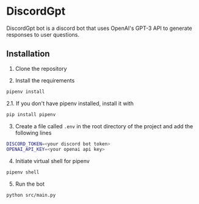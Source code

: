 # DiscordGpt

DiscordGpt bot is a discord bot that uses OpenAI's GPT-3 API to generate responses to user questions.

## Installation

1. Clone the repository

2. Install the requirements

```bash
pipenv install
```

2.1. If you don't have pipenv installed, install it with

```bash
pip install pipenv
```

3. Create a file called `.env` in the root directory of the project and add the following lines

```bash
DISCORD_TOKEN=<your discord bot token>
OPENAI_API_KEY=<your openai api key>
```

4. Initiate virtual shell for pipenv

```bash
pipenv shell
```

5. Run the bot

```
python src/main.py
```
